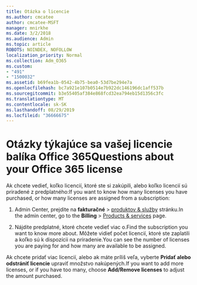 ```yaml
---
title: Otázka o licencie
ms.author: cmcatee
author: cmcatee-MSFT
manager: mnirkhe
ms.date: 3/2/2018
ms.audience: Admin
ms.topic: article
ROBOTS: NOINDEX, NOFOLLOW
localization_priority: Normal
ms.collection: Adm_O365
ms.custom:
- "491"
- "1500032"
ms.assetid: b69fea1b-0542-4b75-bea0-53d7be294e7a
ms.openlocfilehash: bc7a921e107b0514e7b922dc146196dc1aff537b
ms.sourcegitcommit: b3e55405af384e868fcd32ea794eb15d1356c3fc
ms.translationtype: MT
ms.contentlocale: sk-SK
ms.lasthandoff: 08/29/2019
ms.locfileid: "36666675"
---
```

# <a name="questions-about-your-office-365-license"></a><span data-ttu-id="df013-102">Otázky týkajúce sa vašej licencie balíka Office 365</span><span class="sxs-lookup"><span data-stu-id="df013-102">Questions about your Office 365 license</span></span>

<span data-ttu-id="df013-103">Ak chcete vedieť, koľko licencií, ktoré ste si zakúpili, alebo koľko licencií sú priradené z predplatného:</span><span class="sxs-lookup"><span data-stu-id="df013-103">If you want to know how many licenses you have purchased, or how many licenses are assigned from a subscription:</span></span>
  
1. <span data-ttu-id="df013-104">Admin Center, prejdite na **fakturačné** \> [produktov & služby](https://go.microsoft.com/fwlink/p/?linkid=842054) stránku.</span><span class="sxs-lookup"><span data-stu-id="df013-104">In the admin center, go to the **Billing** \> [Products & services](https://go.microsoft.com/fwlink/p/?linkid=842054) page.</span></span>

2. <span data-ttu-id="df013-105">Nájdite predplatné, ktoré chcete vedieť viac o.</span><span class="sxs-lookup"><span data-stu-id="df013-105">Find the subscription you want to know more about.</span></span> <span data-ttu-id="df013-106">Môžete vidieť počet licencií, ktoré ste zaplatili a koľko sú k dispozícii na priradenie.</span><span class="sxs-lookup"><span data-stu-id="df013-106">You can see the number of licenses you are paying for and how many are available to be assigned.</span></span>

<span data-ttu-id="df013-107">Ak chcete pridať viac licencií, alebo ak máte príliš veľa, vyberte **Pridať alebo odstrániť licencie** upraviť množstvo nakúpených.</span><span class="sxs-lookup"><span data-stu-id="df013-107">If you want to add more licenses, or if you have too many, choose **Add/Remove licenses** to adjust the amount purchased.</span></span>